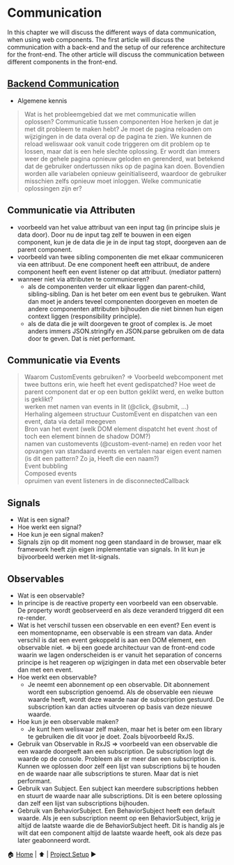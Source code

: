 # Communication

In this chapter we will discuss the different ways of data communication, when using web components.
The first article will discuss the communication with a back-end and the setup of our reference architecture for the front-end.
The other article will discuss the communication between different components in the front-end.

## [Backend Communication](./backend-communication.md)



- Algemene kennis
> Wat is het probleemgebied dat we met communicatie willen oplossen?
  Communicatie tussen componenten
  Hoe herken je dat je met dit probleem te maken hebt? Je moet de pagina reloaden om wijzigingen in de data overal op de pagina te zien. We kunnen de reload weliswaar ook vanuit code triggeren om dit problem op te lossen, maar dat is een hele slechte oplossing. Er wordt dan immers weer de gehele pagina opnieuw geloden en gerenderd, wat betekend dat de gebruiker ondertussen niks op de pagina kan doen. Bovendien worden alle variabelen opnieuw geinitialiseerd, waardoor de gebruiker misschien zelfs opnieuw moet inloggen.
> Welke communicatie oplossingen zijn er?

## Communicatie via Attributen

- voorbeeld van het value attribuut van een input tag (in principe sluis je data door). Door nu de input tag zelf te bouwen in een eigen component, kun je de data die je in de input tag stopt, doorgeven aan de parent component.
- voorbeeld van twee sibling componenten die met elkaar communiceren via een attribuut. De ene component heeft een attribuut, de andere component heeft een event listener op dat attribuut. (mediator pattern)
- wanneer niet via attributen te communiceren?
  - als de componenten verder uit elkaar liggen dan parent-child, sibling-sibling. Dan is het beter om een event bus te gebruiken. Want dan moet je anders teveel componenten doorgeven en moeten de andere componenten attributen bijhouden die niet binnen hun eigen context liggen (responsibility principle).
  - als de data die je wilt doorgeven te groot of complex is. Je moet anders immers JSON.stringify en JSON.parse gebruiken om de data door te geven. Dat is niet performant.

## Communicatie via Events

> Waarom CustomEvents gebruiken? => Voorbeeld webcomponent met twee buttons erin, wie heeft het event gedispatched? Hoe weet de parent component dat er op een button geklikt werd, en welke button is geklikt?  
> werken met namen van events in lit (@click, @submit, ...)  
> Herhaling algemeen structuur CustomEvent en dispatchen van een event, data via detail meegeven  
> Bron van het event (welk DOM element dispatcht het event :host of toch een element binnen de shadow DOM?)  
> namen van customevents (@custom-event-name) en reden voor het opvangen van standaard events en vertalen naar eigen event namen (is dit een pattern? Zo ja, Heeft die een naam?)  
> Event bubbling  
> Composed events  
> opruimen van event listeners in de disconnectedCallback  

## Signals

- Wat is een signal?
- Hoe werkt een signal?
- Hoe kun je een signal maken?
- Signals zijn op dit moment nog geen standaard in de browser, maar elk framework heeft zijn eigen implementatie van signals. In lit kun je bijvoorbeeld werken met lit-signals.

## Observables

- Wat is een observable?
- In principe is de reactive property een voorbeeld van een observable. De property wordt geobserveerd en als deze veranderd triggerd dit een re-render.
- Wat is het verschil tussen een observable en een event? 
    Een event is een momentopname, een observable is een stream van data.
    Ander verschil is dat een event gekoppeld is aan een DOM element, een observable niet.
    => bij een goede architectuur van de front-end code waarin we lagen onderscheiden is er vanuit het separation of concerns principe is het reageren op wijzigingen in data met een observable beter dan met een event.
- Hoe werkt een observable?
  - Je neemt een abonnement op een observable. Dit abonnement wordt een subscription genoemd. Als de observable een nieuwe waarde heeft, wordt deze waarde naar de subscription gestuurd. De subscription kan dan acties uitvoeren op basis van deze nieuwe waarde.
- Hoe kun je een observable maken?
  - Je kunt hem weliswaar zelf maken, maar het is beter om een library te gebruiken die dit voor je doet. Zoals bijvoorbeeld RxJS.
- Gebruik van Observable in RxJS => voorbeeld van een observable die een waarde doorgeeft aan een subscription. De subscription logt de waarde op de console. Probleem als er meer dan een subscription is. Kunnen we oplossen door zelf een lijst van subscriptions bij te houden en de waarde naar alle subscriptions te sturen. Maar dat is niet performant.
- Gebruik van Subject. Een subject kan meerdere subscriptions hebben en stuurt de waarde naar alle subscriptions. Dit is een betere oplossing dan zelf een lijst van subscriptions bijhouden.
- Gebruik van BehaviorSubject. Een BehaviorSubject heeft een default waarde. Als je een subscription neemt op een BehaviorSubject, krijg je altijd de laatste waarde die de BehaviorSubject heeft. Dit is handig als je wilt dat een component altijd de laatste waarde heeft, ook als deze pas later geabonneerd wordt.

:house: [Home](../README.md) | :arrow_up: [](../README.md) | [Project Setup](./project-setup.md) :arrow_forward:
